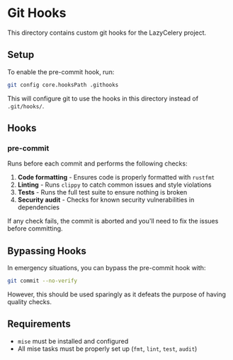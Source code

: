 # Git Hooks

This directory contains custom git hooks for the LazyCelery project.

## Setup

To enable the pre-commit hook, run:

```bash
git config core.hooksPath .githooks
```

This will configure git to use the hooks in this directory instead of `.git/hooks/`.

## Hooks

### pre-commit

Runs before each commit and performs the following checks:

1. **Code formatting** - Ensures code is properly formatted with `rustfmt`
2. **Linting** - Runs `clippy` to catch common issues and style violations
3. **Tests** - Runs the full test suite to ensure nothing is broken
4. **Security audit** - Checks for known security vulnerabilities in dependencies

If any check fails, the commit is aborted and you'll need to fix the issues before committing.

## Bypassing Hooks

In emergency situations, you can bypass the pre-commit hook with:

```bash
git commit --no-verify
```

However, this should be used sparingly as it defeats the purpose of having quality checks.

## Requirements

- `mise` must be installed and configured
- All mise tasks must be properly set up (`fmt`, `lint`, `test`, `audit`)